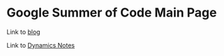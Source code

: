 # Google Summer of Code Main Page

Link to [blog](../feed.xml)

Link to [Dynamics Notes](../notes/dynamics/dynamics_main.html)
